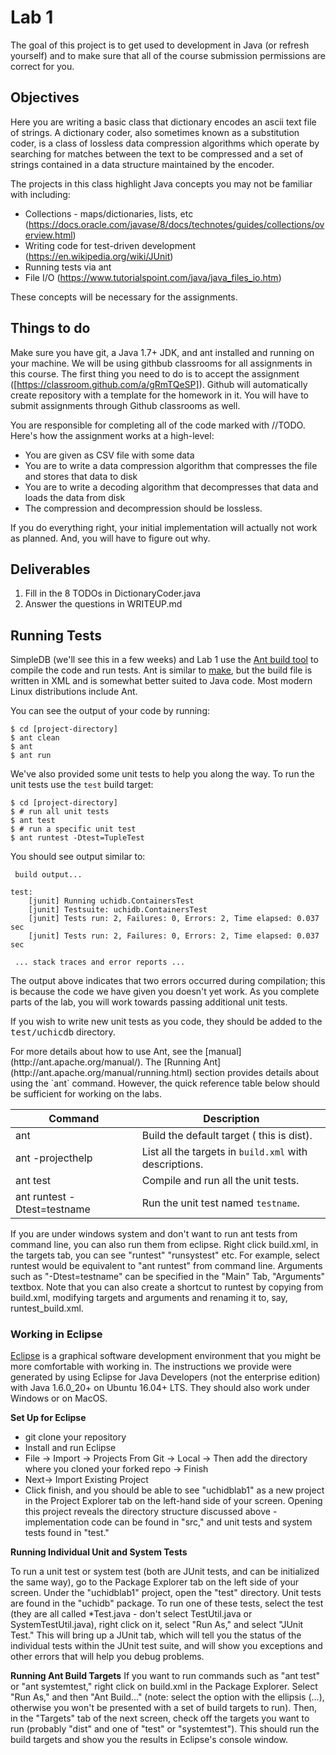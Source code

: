# Lab 1
The goal of this project is to get used to development in Java (or refresh yourself) and to make sure that all of the course submission permissions are correct for you. 

## Objectives 
Here you are writing a basic class that dictionary encodes an ascii text file of strings. A dictionary coder, also sometimes known as a substitution coder, is a class of lossless data compression algorithms which operate by searching for matches between the text to be compressed and a set of strings contained in a data structure maintained by the encoder.

The projects in this class highlight Java concepts you may not be familiar with including:
 - Collections - maps/dictionaries, lists, etc (https://docs.oracle.com/javase/8/docs/technotes/guides/collections/overview.html)
 - Writing code for test-driven development (https://en.wikipedia.org/wiki/JUnit)
 - Running tests via ant
 - File I/O (https://www.tutorialspoint.com/java/java_files_io.htm) 

These concepts will be necessary for the assignments.

## Things to do
Make sure you have git, a Java 1.7+ JDK, and ant installed and running on your machine. We will be using githbub classrooms for all assignments in this course. The first thing you need to do is to accept the assignment ([https://classroom.github.com/a/gRmTQeSP]). Github will automatically create repository with a template for the homework in it. You will have to submit assignments through Github classrooms as well.

You are responsible for completing all of the code marked with //TODO. Here's how the assignment works at a high-level:
* You are given as CSV file with some data
* You are to write a data compression algorithm that compresses the file and stores that data to disk
* You are to write a decoding algorithm that decompresses that data and loads the data from disk
* The compression and decompression should be lossless.

If you do everything right, your initial implementation will actually not work as planned. And, you will have to figure out why.

## Deliverables
1. Fill in the 8 TODOs in DictionaryCoder.java
2. Answer the questions in WRITEUP.md

## Running Tests

SimpleDB (we'll see this in a few weeks) and Lab 1 use the [Ant build tool](http://ant.apache.org/) to compile the code and run tests.
Ant is similar to [make](http://www.gnu.org/software/make/manual/), but
the build file is written in XML and is somewhat better suited to Java code.
Most modern Linux distributions include Ant. 

You can see the output of your code by running:
```
$ cd [project-directory]
$ ant clean
$ ant
$ ant run
```

We've also provided some unit tests to help you along the way.  To run the unit tests use the `test` build target:

```
$ cd [project-directory]
$ # run all unit tests
$ ant test
$ # run a specific unit test
$ ant runtest -Dtest=TupleTest
```

You should see output similar to:

```
 build output...

test:
    [junit] Running uchidb.ContainersTest
    [junit] Testsuite: uchidb.ContainersTest
    [junit] Tests run: 2, Failures: 0, Errors: 2, Time elapsed: 0.037 sec
    [junit] Tests run: 2, Failures: 0, Errors: 2, Time elapsed: 0.037 sec

 ... stack traces and error reports ...
```

The output above indicates that two errors occurred during compilation; this
is because the code we have given you doesn't yet work.  As you complete
parts of the lab, you will work towards passing additional unit tests.

If you wish to write new unit tests as you code, they should be added to
the <tt>test/uchicdb</tt> directory.

<p>For more details about how to use Ant,
see the [manual](http://ant.apache.org/manual/). The
[Running Ant](http://ant.apache.org/manual/running.html) section
provides details about using the `ant` command. However, the quick
reference table below should be sufficient for working on the labs.

Command | Description
--- | ---
ant|Build the default target ( this is dist).
ant -projecthelp|List all the targets in `build.xml` with descriptions.
ant test|Compile and run all the unit tests.
ant runtest -Dtest=testname|Run the unit test named `testname`.


If you are under windows system and don't want to run ant tests from command line, you can also run them from eclipse. Right click build.xml, in the targets tab, you can see "runtest" "runsystest" etc. For example, select runtest would be equivalent to "ant runtest" from command line. 
Arguments such as "-Dtest=testname" can be specified in the "Main" Tab, "Arguments" textbox. Note that you can also create a shortcut to runtest
by copying from build.xml, modifying targets and arguments and renaming it to, say, runtest_build.xml.

### Working in Eclipse 

[Eclipse](http://www.eclipse.org) is a graphical software
development environment that you might be more comfortable with working in.
The instructions we provide were generated by using Eclipse 
for Java Developers (not the enterprise edition) with Java 1.6.0_20+ on Ubuntu 
16.04+ LTS.  They should also work under Windows or on MacOS. 


**Set Up for Eclipse**
*  git clone your repository
*  Install and run Eclipse 
*  File -> Import -> Projects From Git -> Local -> Then add the directory where you cloned your forked repo -> Finish
*  Next-> Import Existing Project
*    Click finish, and you should be able to see "uchidblab1" as a new project in the Project Explorer tab on the left-hand side of your screen. Opening this project reveals the directory structure discussed above - implementation code can be found in "src," and unit tests and system tests found in "test." 

**Running Individual Unit and System Tests**

To run a unit test or system test (both are JUnit tests, and can be
initialized the same way), go to the
Package Explorer tab on the left side of your screen.  Under the "uchidblab1"
project, open the "test" directory.  Unit tests are found in the "uchidb"
package.
To run one of these tests, select the test (they are all called *Test.java -
don't select TestUtil.java or SystemTestUtil.java), right click on it, select "Run As,"
and select "JUnit Test."  This will bring up a JUnit tab, which will tell you
the status of the individual tests within the JUnit test suite, and will show you
exceptions and other errors that will help you debug problems.


**Running Ant Build Targets**
If you want to run commands such as "ant test" or "ant systemtest,"
right click on build.xml in the Package Explorer.  Select "Run As,"
and then "Ant Build..." (note: select the option with the ellipsis (...), otherwise
you won't be presented with a set of build targets to run).  Then,
in the "Targets" tab of the next screen, check off the targets you want to
run (probably "dist" and one of "test" or "systemtest").  This should
run the build targets and show you the results in Eclipse's console window.

